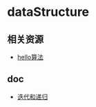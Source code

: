 # dataStructure


## 相关资源
- [hello算法](https://www.hello-algo.com/)

## doc

- [迭代和递归](./01iterateAndRecursion.md)